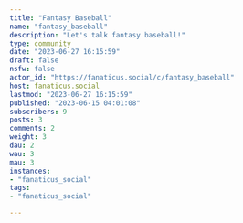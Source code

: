 ```yaml
---
title: "Fantasy Baseball" 
name: "fantasy_baseball"
description: "Let's talk fantasy baseball!"
type: community
date: "2023-06-27 16:15:59"
draft: false
nsfw: false
actor_id: "https://fanaticus.social/c/fantasy_baseball"
host: fanaticus.social
lastmod: "2023-06-27 16:15:59"
published: "2023-06-15 04:01:08"
subscribers: 9
posts: 3
comments: 2
weight: 3
dau: 2
wau: 3
mau: 3
instances:
- "fanaticus_social"
tags: 
- "fanaticus_social"

---
```

